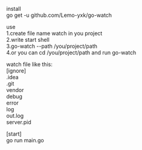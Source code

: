 install\
go get -u github.com/Lemo-yxk/go-watch

use\
1.create file name watch in you project\
2.write start shell\
3.go-watch --path /you/project/path\
4.or you can cd /you/project/path and run go-watch

watch file like this:\
[ignore]\
.idea\
.git\
vendor\
debug\
error\
log\
out.log\
server.pid

[start]\
go run main.go
